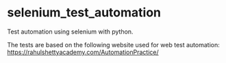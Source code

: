 # selenium_test_automation
Test automation using selenium with python.

The tests are based on the following website used for web test automation: https://rahulshettyacademy.com/AutomationPractice/
